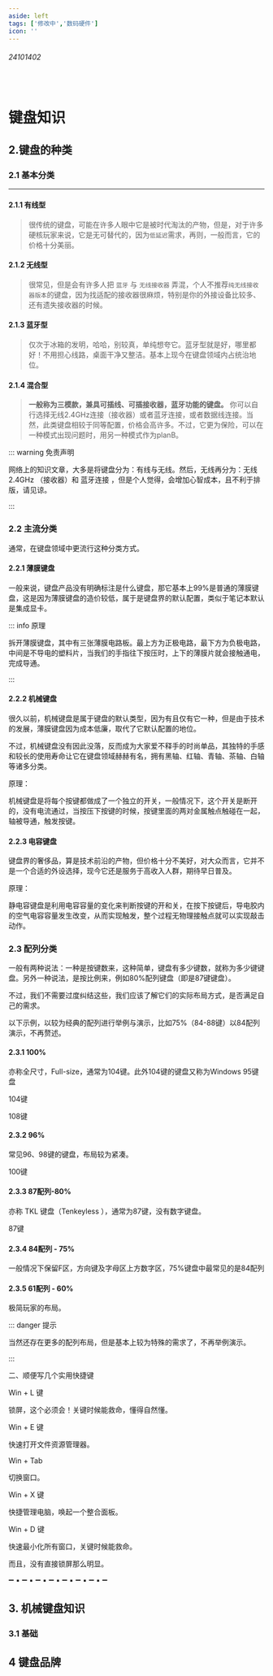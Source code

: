 ```yaml
---
aside: left
tags: ['修改中','数码硬件']
icon: ''
---
```

 
###### 24101402

<br/>

# 键盘知识


<zo-iframe src='https://kdocs.cn/l/cfdE884aPbQa' />




## 2.键盘的种类

### 2.1 基本分类

---

#### 2.1.1 **有线型**

> 很传统的键盘，可能在许多人眼中它是被时代淘汰的产物，但是，对于许多硬核玩家来说，它是无可替代的，因为`低延迟`需求，再则，一般而言，它的价格十分美丽。

#### 2.1.2 **无线型**

> 很常见，但是会有许多人把 `蓝牙` 与 `无线接收器` 弄混，个人不推荐`纯无线接收器版本`的键盘，因为找适配的接收器很麻烦，特别是你的外接设备比较多、还有遗失接收器的时候。

#### 2.1.3 **蓝牙型**

> 仅次于冰箱的发明，哈哈，别较真，单纯想夸它。蓝牙型就是好，哪里都好！不用担心线路，桌面干净又整洁。基本上现今在键盘领域内占统治地位。

#### 2.1.4 **混合型**

> **一般称为三模款，兼具可插线、可插接收器，蓝牙功能的键盘。** 你可以自行选择无线2.4GHz连接（接收器）或者蓝牙连接，或者数据线连接。当然，此类键盘相较于同等配置，价格会高许多。不过，它更为保险，可以在一种模式出现问题时，用另一种模式作为planB。

::: warning 免责声明

网络上的知识文章，大多是将键盘分为：有线与无线。然后，无线再分为：无线2.4GHz （接收器）和 蓝牙连接 ，但是个人觉得，会增加心智成本，且不利于排版，请见谅。

::: 

### 2.2 主流分类

通常，在键盘领域中更流行这种分类方式。

#### 2.2.1 薄膜键盘

一般来说，键盘产品没有明确标注是什么键盘，那它基本上99%是普通的薄膜键盘，这是因为薄膜键盘的造价较低，属于是键盘界的默认配置，类似于笔记本默认是集成显卡。


::: info 原理

拆开薄膜键盘，其中有三张薄膜电路板。最上方为正极电路，最下方为负极电路，中间是不导电的塑料片，当我们的手指往下按压时，上下的薄膜片就会接触通电，完成导通。

:::

#### 2.2.2 机械键盘

很久以前，机械键盘是属于键盘的默认类型，因为有且仅有它一种，但是由于技术的发展，薄膜键盘因为成本低廉，取代了它默认配置的地位。

不过，机械键盘没有因此没落，反而成为大家爱不释手的时尚单品，其独特的手感和较长的使用寿命让它在键盘领域赫赫有名，拥有黑轴、红轴、青轴、茶轴、白轴等诸多分类。

原理：

机械键盘是将每个按键都做成了一个独立的开关，一般情况下，这个开关是断开的，没有电流通过，当按压下按键的时候，按键里面的两对金属触点触碰在一起，轴被导通，触发按键。

#### 2.2.3 电容键盘

键盘界的奢侈品，算是技术前沿的产物，但价格十分不美好，对大众而言，它并不是一个合适的外设选择，现今它还是服务于高收入人群，期待早日普及。

原理：

静电容键盘是利用电容容量的变化来判断按键的开和关，在按下按键后，导电胶内的空气电容容量发生改变，从而实现触发，整个过程无物理接触点就可以实现敲击动作。

### 2.3 配列分类

一般有两种说法：一种是按键数来，这种简单，键盘有多少键数，就称为多少键键盘。另外一种说法，是按比例来，例如80%配列键盘（即是87键键盘）。

不过，我们不需要过度纠结这些，我们应该了解它们的实际布局方式，是否满足自己的需求。

以下示例，以较为经典的配列进行举例与演示，比如75%（84-88键）以84配列演示，不再赘述。

#### 2.3.1 100%

亦称全尺寸，Full-size，通常为104键。此外104键的键盘又称为Windows 95键盘



104键

108键

#### 2.3.2  96%

常见96、98键的键盘，布局较为紧凑。



100键





#### 2.3.3 87配列-80%

亦称 TKL 键盘（Tenkeyless ），通常为87键，没有数字键盘。



87键

#### 2.3.4 84配列 - 75%

一般情况下保留F区，方向键及字母区上方数字区，75%键盘中最常见的是84配列





#### 2.3.5 61配列 - 60%

极简玩家的布局。


::: danger 提示

当然还存在更多的配列布局，但是基本上较为特殊的需求了，不再举例演示。

:::



二、顺便写几个实用快捷键

Win + L 键

锁屏，这个必须会！关键时候能救命，懂得自然懂。

Win + E 键

快速打开文件资源管理器。

Win + Tab

切换窗口。

Win + X 键

快捷管理电脑，唤起一个整合面板。

Win + D 键

快速最小化所有窗口，关键时候能救命。

而且，没有直接锁屏那么明显。

➖ ▪ ➖ ▪ ➖ ▪ ➖ ▪ ➖ ▪ ➖ ▪ ➖ ▪ ➖

## 3. 机械键盘知识

### 3.1 基础



## 4 键盘品牌


















